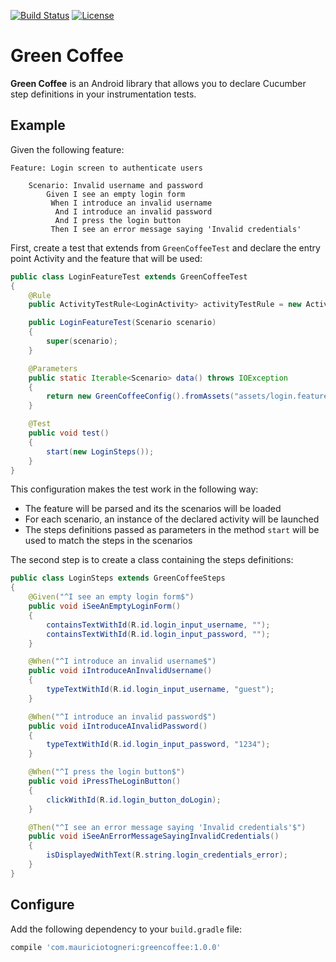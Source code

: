 [![Build Status](https://travis-ci.org/mauriciotogneri/green-coffee.svg?branch=master)](https://travis-ci.org/mauriciotogneri/green-coffee)
[![License](https://img.shields.io/badge/license-MIT-green.svg)](https://github.com/mauriciotogneri/green-coffee/blob/master/LICENSE.txt)

# Green Coffee
**Green Coffee** is an Android library that allows you to declare Cucumber step definitions in your instrumentation tests.

## Example

Given the following feature:

```gherkin
Feature: Login screen to authenticate users

	Scenario: Invalid username and password
	    Given I see an empty login form
		 When I introduce an invalid username
		  And I introduce an invalid password
		  And I press the login button
		 Then I see an error message saying 'Invalid credentials'
```

First, create a test that extends from `GreenCoffeeTest` and declare the entry point Activity and the feature that will be used:

```java
public class LoginFeatureTest extends GreenCoffeeTest
{
    @Rule
    public ActivityTestRule<LoginActivity> activityTestRule = new ActivityTestRule<>(LoginActivity.class);

    public LoginFeatureTest(Scenario scenario)
    {
        super(scenario);
    }

    @Parameters
    public static Iterable<Scenario> data() throws IOException
    {
        return new GreenCoffeeConfig().fromAssets("assets/login.feature");
    }

    @Test
    public void test()
    {
        start(new LoginSteps());
    }
}
```

This configuration makes the test work in the following way:
* The feature will be parsed and its the scenarios will be loaded
* For each scenario, an instance of the declared activity will be launched
* The steps definitions passed as parameters in the method `start` will be used to match the steps in the scenarios

The second step is to create a class containing the steps definitions:

```java
public class LoginSteps extends GreenCoffeeSteps
{
    @Given("^I see an empty login form$")
    public void iSeeAnEmptyLoginForm()
    {
        containsTextWithId(R.id.login_input_username, "");
        containsTextWithId(R.id.login_input_password, "");
    }

    @When("^I introduce an invalid username$")
    public void iIntroduceAnInvalidUsername()
    {
        typeTextWithId(R.id.login_input_username, "guest");
    }

    @When("^I introduce an invalid password$")
    public void iIntroduceAInvalidPassword()
    {
        typeTextWithId(R.id.login_input_password, "1234");
    }

    @When("^I press the login button$")
    public void iPressTheLoginButton()
    {
        clickWithId(R.id.login_button_doLogin);
    }

    @Then("^I see an error message saying 'Invalid credentials'$")
    public void iSeeAnErrorMessageSayingInvalidCredentials()
    {
        isDisplayedWithText(R.string.login_credentials_error);
    }
}
```

## Configure
Add the following dependency to your `build.gradle` file:

```groovy
compile 'com.mauriciotogneri:greencoffee:1.0.0'
```